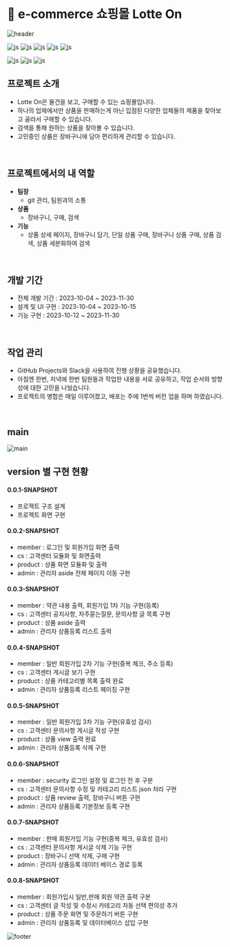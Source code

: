 # 🛒 e-commerce 쇼핑몰 Lotte On

![header](https://capsule-render.vercel.app/api?type=waving&color=FF9A8A&height=200&section=header&text=Lotte%20On&fontSize=90)

![js](https://img.shields.io/badge/HTML5-E34F26?style=for-the-badge&logo=html5&logoColor=white)
![js](https://img.shields.io/badge/CSS3-1572B6?style=for-the-badge&logo=css3&logoColor=white)
![js](https://img.shields.io/badge/Java-ED8B00?style=for-the-badge&logo=openjdk&logoColor=white)
![js](https://img.shields.io/badge/Spring-6DB33F?style=for-the-badge&logo=spring&logoColor=white)
![js](https://img.shields.io/badge/JavaScript-F7DF1E?style=for-the-badge&logo=JavaScript&logoColor=white)

![js](https://img.shields.io/badge/MySQL-005C84?style=for-the-badge&logo=mysql&logoColor=white)
![js](https://img.shields.io/badge/json%20web%20tokens-323330?style=for-the-badge&logo=json-web-tokens&logoColor=pink)
![js](https://img.shields.io/badge/Amazon_AWS-FF9900?style=for-the-badge&logo=amazonaws&logoColor=white)




## 프로젝트 소개

- Lotte On은 물건을 보고, 구매할 수 있는 쇼핑몰입니다.
- 하나의 업체에서만 상품을 판매하는게 아닌 입점된 다양한 업체들의 제품을 찾아보고 골라서 구매할 수 있습니다.
- 검색을 통해 원하는 상품을 찾아볼 수 있습니다.
- 고민중인 상품은 장바구니에 담아 편리하게 관리할 수 있습니다.

<br>

## 프로젝트에서의 내 역할

- **팀장**
  - git 관리, 팀원과의 소통
- **상품**
  - 장바구니, 구매, 검색
- **기능**
  - 상품 상세 페이지, 장바구니 담기, 단일 상품 구매, 장바구니 상품 구매, 상품 검색, 상품 세분화하여 검색

<br>

## 개발 기간

- 전체 개발 기간 : 2023-10-04 ~ 2023-11-30
- 설계 및 UI 구현 : 2023-10-04 ~ 2023-10-15
- 기능 구현 : 2023-10-12 ~ 2023-11-30

<br>

## 작업 관리
- GitHub Projects와 Slack을 사용하여 진행 상황을 공유했습니다.
- 아침엔 한번, 저녁에 한번 팀원들과 작업한 내용을 서로 공유하고, 작업 순서와 방향성에 대한 고민을 나눴습니다.
- 프로젝트의 병합은 매일 이루어졌고, 배포는 주에 1번씩 버전 업을 하며 하였습니다.

<br>

## main
![main](https://github.com/user-attachments/assets/9711665c-c56a-4b73-9baf-c40625402b43)



## version 별 구현 현황

#### 0.0.1-SNAPSHOT
- 프로젝트 구조 설계
- 프로젝트 화면 구현
  
#### 0.0.2-SNAPSHOT
- member : 로그인 및 회원가입 화면 출력
- cs : 고객센터 모듈화 및 화면출력
- product : 상품 화면 모듈화 및 출력
- admin : 관리자 aside 전체 페이지 이동 구현

#### 0.0.3-SNAPSHOT
- member : 약관 내용 출력, 회원가입 1차 기능 구현(등록)
- cs : 고객센터 공지사항, 자주묻는질문, 문의사항 글 목록 구현
- product : 상품 aside 출력
- admin : 관리자 상품등록 리스트 출력

#### 0.0.4-SNAPSHOT
- member : 일반 회원가입 2차 기능 구현(중복 체크, 주소 등록)
- cs : 고객센터 게시글 보기 구현
- product : 상품 카테고리별 목록 출력 완료
- admin : 관리자 상품등록 리스트 페이징 구현

#### 0.0.5-SNAPSHOT
- member : 일반 회원가입 3차 기능 구현(유효성 검사)
- cs : 고객센터 문의사항 게시글 작성 구현
- product : 상품 view 출력 완료
- admin : 관리자 상품등록 삭제 구현

#### 0.0.6-SNAPSHOT
- member : security 로그인 설정 및 로그인 전 후 구분
- cs : 고객센터 문의사항 수정 및 카테고리 리스트 json 처리 구현
- product : 상품 review 출력, 장바구니 버튼 구현
- admin : 관리자 상품등록 기본정보 등록 구현

#### 0.0.7-SNAPSHOT
- member : 판매 회원가입 기능 구현(중복 체크, 유효성 검사)
- cs : 고객센터 문의사항 게시글 삭제 기능 구현
- product : 장바구니 선택 삭제, 구매 구현
- admin : 관리자 상품등록 데이터 베이스 경로 등록

#### 0.0.8-SNAPSHOT
- member : 회원가입시 일반,판매 회원 약관 출력 구분
- cs : 고객센터 글 작성 및 수정시 카테고리 자동 선택 편의성 추가
- product : 상품 주문 화면 및 주문하기 버튼 구현
- admin : 관리자 상품등록 및 데이터베이스 삽입 구현

![footer](https://capsule-render.vercel.app/api?type=waving&color=FF9A8A&height=200&section=footer&text=&fontSize=90)





